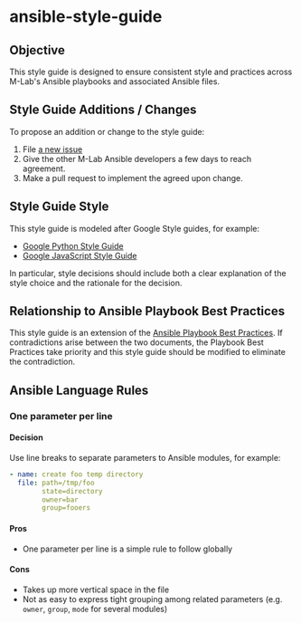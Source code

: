 # ansible-style-guide

## Objective

This style guide is designed to ensure consistent style and practices across
M-Lab's Ansible playbooks and associated Ansible files.

## Style Guide Additions / Changes

To propose an addition or change to the style guide:

1. File [a new issue](https://github.com/m-lab/ansible-style-guide/issues/new)
1. Give the other M-Lab Ansible developers a few days to reach agreement.
1. Make a pull request to implement the agreed upon change.

## Style Guide Style

This style guide is modeled after Google Style guides, for example:

 * [Google Python Style Guide](https://google.github.io/styleguide/pyguide.html)
 * [Google JavaScript Style Guide](https://google.github.io/styleguide/javascriptguide.xml)

In particular, style decisions should include both a clear explanation of the
style choice and the rationale for the decision.

## Relationship to Ansible Playbook Best Practices

This style guide is an extension of the [Ansible Playbook Best
Practices](http://docs.ansible.com/ansible/playbooks_best_practices.html). If
contradictions arise between the two documents, the Playbook Best Practices take
priority and this style guide should be modified to eliminate the contradiction.

## Ansible Language Rules

### One parameter per line

#### Decision

Use line breaks to separate parameters to Ansible modules, for example:

```yaml
- name: create foo temp directory
  file: path=/tmp/foo
        state=directory
        owner=bar
        group=fooers
```

#### Pros

* One parameter per line is a simple rule to follow globally

#### Cons

* Takes up more vertical space in the file
* Not as easy to express tight grouping among related parameters (e.g. `owner`,
  `group`, `mode` for several modules)
